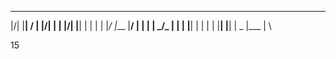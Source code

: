 _  _ ____ _  _ _ _  _ _  _ _  _ _  _ ____ ____ _  _ ____ ____ 
|\/| |__|  \/  | |\/| |  | |\/| |__| |  | |  | |_/  |___ |__/ 
|  | |  | _/\_ | |  | |__| |  | |  | |__| |__| | \_ |___ |  \ 

15 

